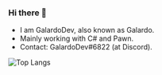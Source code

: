 ### Hi there 👋

- I am GalardoDev, also known as Galardo.
- Mainly working with C# and Pawn.
- Contact: GalardoDev#6822 (at Discord).

![Top Langs](https://github-readme-stats.vercel.app/api/top-langs/?username=GalardoDev&theme=tokyonight)
